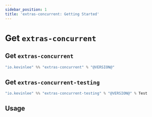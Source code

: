 ```yaml
---
sidebar_position: 1
title: 'extras-concurrent: Getting Started'
---
```


# Get `extras-concurrent`
## Get `extras-concurrent`
```scala
"io.kevinlee" %% "extras-concurrent" % "@VERSION@"
```

## Get `extras-concurrent-testing`
```scala
"io.kevinlee" %% "extras-concurrent-testing" % "@VERSION@" % Test
```

## Usage
